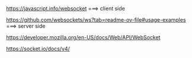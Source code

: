 https://javascript.info/websocket     ===> client side

https://github.com/websockets/ws?tab=readme-ov-file#usage-examples     ===> server side

https://developer.mozilla.org/en-US/docs/Web/API/WebSocket

https://socket.io/docs/v4/